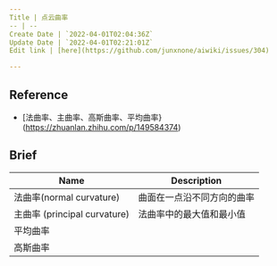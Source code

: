 ```yaml
---
Title | 点云曲率
-- | --
Create Date | `2022-04-01T02:04:36Z`
Update Date | `2022-04-01T02:21:01Z`
Edit link | [here](https://github.com/junxnone/aiwiki/issues/304)

---
```


## Reference
- [法曲率、主曲率、高斯曲率、平均曲率}(https://zhuanlan.zhihu.com/p/149584374)


## Brief

Name | Description
-- | --
法曲率(normal curvature) | 曲面在一点沿不同方向的曲率
主曲率 (principal curvature) | 法曲率中的最大值和最小值
平均曲率 | 
高斯曲率 | 

